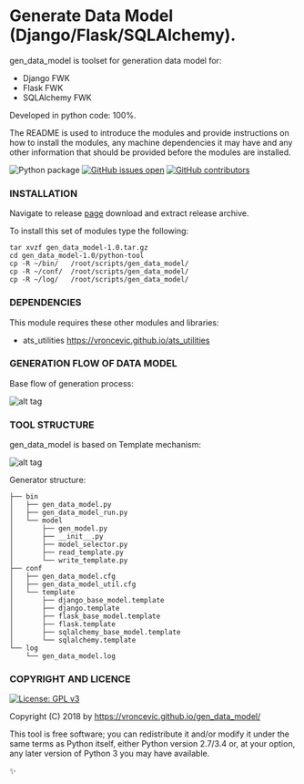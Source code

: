 # Generate Data Model (Django/Flask/SQLAlchemy).

gen_data_model is toolset for generation data model for:
* Django FWK
* Flask FWK
* SQLAlchemy FWK

Developed in python code: 100%.

The README is used to introduce the modules and provide instructions on
how to install the modules, any machine dependencies it may have and any
other information that should be provided before the modules are installed.

![Python package](https://github.com/vroncevic/gen_data_model/workflows/Python%20package/badge.svg?branch=master)
 [![GitHub issues open](https://img.shields.io/github/issues/vroncevic/gen_data_model.svg)](https://github.com/vroncevic/gen_data_model/issues)
 [![GitHub contributors](https://img.shields.io/github/contributors/vroncevic/gen_data_model.svg)](https://github.com/vroncevic/gen_data_model/graphs/contributors)

### INSTALLATION
Navigate to release [page](https://github.com/vroncevic/gen_data_model/releases/tag/v1.0) download and extract release archive.

To install this set of modules type the following:

```
tar xvzf gen_data_model-1.0.tar.gz
cd gen_data_model-1.0/python-tool
cp -R ~/bin/   /root/scripts/gen_data_model/
cp -R ~/conf/  /root/scripts/gen_data_model/
cp -R ~/log/   /root/scripts/gen_data_model/
```

### DEPENDENCIES

This module requires these other modules and libraries:

* ats_utilities https://vroncevic.github.io/ats_utilities

### GENERATION FLOW OF DATA MODEL

Base flow of generation process:

![alt tag](https://raw.githubusercontent.com/vroncevic/gen_data_model/dev/python-tool-docs/gen_data_model_flow.png)

### TOOL STRUCTURE

gen_data_model is based on Template mechanism:

![alt tag](https://raw.githubusercontent.com/vroncevic/gen_data_model/dev/python-tool-docs/gen_data_model.png)

Generator structure:

```
├── bin
│   ├── gen_data_model.py
│   ├── gen_data_model_run.py
│   └── model
│       ├── gen_model.py
│       ├── __init__.py
│       ├── model_selector.py
│       ├── read_template.py
│       └── write_template.py
├── conf
│   ├── gen_data_model.cfg
│   ├── gen_data_model_util.cfg
│   └── template
│       ├── django_base_model.template
│       ├── django.template
│       ├── flask_base_model.template
│       ├── flask.template
│       ├── sqlalchemy_base_model.template
│       └── sqlalchemy.template
└── log
    └── gen_data_model.log
```

### COPYRIGHT AND LICENCE

[![License: GPL v3](https://img.shields.io/badge/License-GPLv3-blue.svg)](https://www.gnu.org/licenses/gpl-3.0)

Copyright (C) 2018 by https://vroncevic.github.io/gen_data_model/

This tool is free software; you can redistribute it and/or modify
it under the same terms as Python itself, either Python version 2.7/3.4 or,
at your option, any later version of Python 3 you may have available.

:sparkles:

